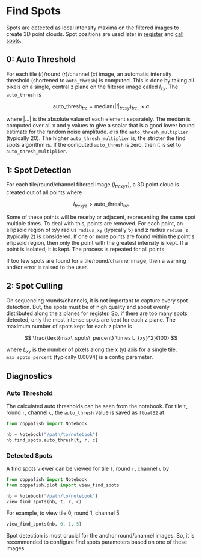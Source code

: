 # Find Spots

Spots are detected as local intensity maxima on the filtered images to create 3D point clouds. Spot positions are used 
later in [register](register.md) and [call spots](call_spots.md).

## 0: Auto Threshold

For each tile ($t$)/round ($r$)/channel ($c$) image, an automatic intensity threshold (shortened to `auto_thresh`) is 
computed. This is done by taking all pixels on a single, central z plane on the filtered image called $I_{xy}$. The 
`auto_thresh` is 

$$
\text{auto\_thresh}_{trc} = \text{median}(|I|_{trcxy})_{trc..} \times a
$$

where $|...|$ is the absolute value of each element separately. The median is computed over all x and y values to give 
a scalar that is a good lower bound estimate for the random noise amplitude. $a$ is the `auto_thresh_multiplier` 
(typically $20$). The higher `auto_thresh_multiplier` is, the stricter the find spots algorithm is. If the computed 
`auto_thresh` is zero, then it is set to `auto_thresh_multiplier`.

## 1: Spot Detection

For each tile/round/channel filtered image ($I_{trcxyz}$), a 3D point cloud is created out of all points where 

$$
I_{trcxyz} > \text{auto\_thresh}_{trc}
$$

Some of these points will be nearby or adjacent, representing the same spot multiple times. To deal with this, points 
are removed. For each point, an ellipsoid region of x/y radius `radius_xy` (typically $5$) and z radius `radius_z` 
(typically $2$) is considered. If one or more points are found within the point's ellipsoid region, then only the point 
with the greatest intensity is kept. If a point is isolated, it is kept. The process is repeated for all points.

If too few spots are found for a tile/round/channel image, then a warning and/or error is raised to the user.

## 2: Spot Culling

On sequencing rounds/channels, it is not important to capture every spot detection. But, the spots must be of high 
quality and about evenly distributed along the z planes for [register](register.md). So, if there are too many spots 
detected, only the most intense spots are kept for each z plane. The maximum number of spots kept for each z plane is 

$$
\frac{\text{max\_spots\_percent} \times L_{xy}^2}{100}
$$

where $L_{xy}$ is the number of pixels along the x (y) axis for a single tile. `max_spots_percent` (typically $0.0094$) 
is a config parameter.

## Diagnostics

### Auto Threshold

The calculated auto thresholds can be seen from the notebook. For tile `t`, round `r`, channel `c`, the `auto_thresh` 
value is saved as `float32` at

```python
from coppafish import Notebook

nb = Notebook("/path/to/notebook")
nb.find_spots.auto_thresh[t, r, c]
```

### Detected Spots

A find spots viewer can be viewed for tile `t`, round `r`, channel `c` by 

```python
from coppafish import Notebook
from coppafish.plot import view_find_spots

nb = Notebook("/path/to/notebook")
view_find_spots(nb, t, r, c)
```

For example, to view tile 0, round 1, channel 5

```python
view_find_spots(nb, 0, 1, 5)
```

Spot detection is most crucial for the anchor round/channel images. So, it is recommended to configure find spots 
parameters based on one of these images.
